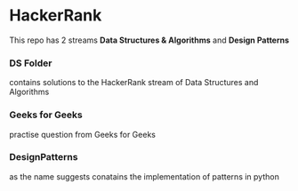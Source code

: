 # HackerRank

This repo has 2 streams **Data Structures & Algorithms**  and **Design Patterns** 

### DS Folder
contains solutions to the HackerRank stream of Data Structures and Algorithms 
### Geeks for Geeks 
practise question from Geeks for Geeks
### DesignPatterns 
as the name suggests conatains the implementation of patterns in python 


